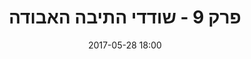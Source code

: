 ---
date: 2017-05-28 18:00
layout: post
published: false
title: 	פרק 9 - שודדי התיבה האבודה
movie: Raiders of the Lost Ark
imdb: tt0082971
episode: 
ep-file: 
episode-number: 9
test-me : :title
image : /assets/images/ep9.jpg
next-week: 
---